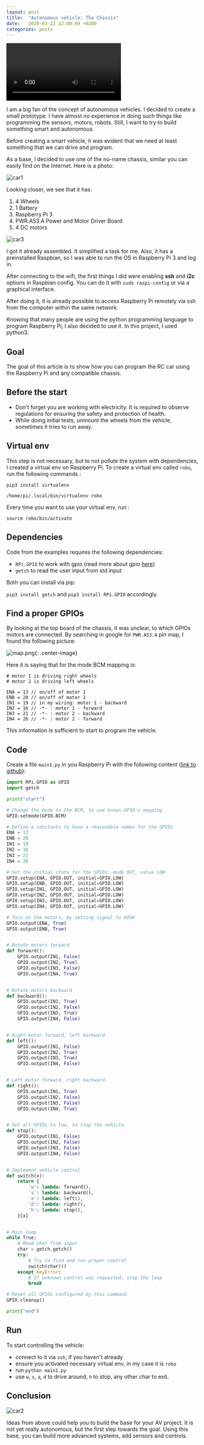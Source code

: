 ```yaml
---
layout: post
title:  "Autonomous vehicle: The Chassis"
date:   2020-03-22 12:00:09 +0200
categories: posts
---
```


<video controls="controls">
  <source src="/assets/video/1/theChassis.mp4" type="video/mp4">
</video>


I am a big fan of the concept of autonomous vehicles. I decided to create a small prototype. I have almost no experience in doing such things like programming the sensors, motors, robots. Still, I want to try to build something smart and autonomous.

Before creating a smart vehicle, it was evident that we need at least something that we can drive and program.

As a base, I decided to use one of the no-name chassis, similar you can easily find on the Internet. Here is a photo:

![car1](/assets/images/1/car_1.jpg)

Looking closer, we see that it has:

1. 4 Wheels
2. 1 Battery 
3. Raspberry Pi 3
4. PWR.A53.A Power and Motor Driver Board 
5. 4 DC motors

![car3](/assets/images/1/car_3.jpg)

I got it already assembled. It simplified a task for me. Also, it has a preinstalled Raspbian, so I was able to run the OS in Raspberry Pi 3 and log in.

After connecting to the wifi, the first things I did were enabling **ssh** and **i2c** options in Raspbian config. You can do it with `sudo raspi-config` or via a graphical interface. 

After doing it, it is already possible to access Raspberry Pi remotely via ssh from the computer within the same network.

Knowing that many people are using the python programming language to program Raspberry Pi, I also decided to use it. In this project, I used python3.

## Goal

The goal of this article is to show how you can program the RC car using the Raspberry Pi and any compatible chassis.

## Before the start 

- Don't forget you are working with electricity. It is required to observe regulations for ensuring the safety and protection of health.
- While doing initial tests, unmount the wheels from the vehicle, sometimes it tries to run away.

## Virtual env

This step is not necessary, but to not pollute the system with dependencies, I created a virtual env on Raspberry Pi. To create a virtual env called `robo`, run the following commands :

`pip3 install virtualenv` 

`/home/pi/.local/bin/virtualenv robo`

Every time you want to use your virtual env, run :

`source robo/bin/activate`

## Dependencies

Code from the examples requires the following dependencies:

- `RPi.GPIO` to work with gpio (read more about gpio [here](https://en.wikipedia.org/wiki/General-purpose_input/output))
- `getch` to read the user input from std input

Both you can install via pip:

`pip3 install getch` and `pip3 install RPi.GPIO` accordingly.

## Find a proper GPIOs

By looking at the top board of the chassis, it was unclear, to which GPIOs motors are connected. By searching in google for `PWR.A53.A` pin map, I found the following picture:

![map.png](/assets/images/1/map.png){: .center-image}

Here it is saying that for the mode BCM mapping is:

```
# motor 1 is driving right wheels
# motor 2 is driving left wheels

ENA = 13 // on/off of motor 1
ENB = 20 // on/off of motor 2
IN1 = 19 // in my wiring: motor 1 - backward
IN2 = 16 // -*- : motor 1 - forward
IN3 = 21 // -*- : motor 2 - backward
IN4 = 26 // -*- : motor 2 - forward
```

This information is sufficient to start to program the vehicle.

## Code

Create a file `main1.py` in you Raspberry Pi with the following content ([link to github](https://github.com/andriikushch/andriikushch.github.io/blob/master/assets/code/1/main1.py)):


```python
import RPi.GPIO as GPIO
import getch

print("start")

# Change the mode to the BCM, to use known GPIO's mapping
GPIO.setmode(GPIO.BCM)

# Define a constants to have a reasonable names for the GPIOs
ENA = 13
ENB = 20
IN1 = 19
IN2 = 16
IN3 = 21
IN4 = 26

# Set the initial state for the GPIOs: mode OUT, value LOW
GPIO.setup(ENA, GPIO.OUT, initial=GPIO.LOW)
GPIO.setup(ENB, GPIO.OUT, initial=GPIO.LOW)
GPIO.setup(IN1, GPIO.OUT, initial=GPIO.LOW)
GPIO.setup(IN2, GPIO.OUT, initial=GPIO.LOW)
GPIO.setup(IN3, GPIO.OUT, initial=GPIO.LOW)
GPIO.setup(IN4, GPIO.OUT, initial=GPIO.LOW)

# Turn on the motors, by setting signal to HIGH
GPIO.output(ENA, True)
GPIO.output(ENB, True)


# Rotate motors forward
def forward():
    GPIO.output(IN1, False)
    GPIO.output(IN2, True)
    GPIO.output(IN3, False)
    GPIO.output(IN4, True)


# Rotate motors backward
def backward():
    GPIO.output(IN1, True)
    GPIO.output(IN2, False)
    GPIO.output(IN3, True)
    GPIO.output(IN4, False)


# Right motor forward, left backward
def left():
    GPIO.output(IN1, False)
    GPIO.output(IN2, True)
    GPIO.output(IN3, True)
    GPIO.output(IN4, False)


# Left motor forward, right backward
def right():
    GPIO.output(IN1, True)
    GPIO.output(IN2, False)
    GPIO.output(IN3, False)
    GPIO.output(IN4, True)


# Set all GPIOs to low, to stop the vehicle
def stop():
    GPIO.output(IN1, False)
    GPIO.output(IN2, False)
    GPIO.output(IN3, False)
    GPIO.output(IN4, False)


# Implement vehicle control
def switch(x):
    return {
        'w': lambda: forward(),
        's': lambda: backward(),
        'a': lambda: left(),
        'd': lambda: right(),
        'h': lambda: stop(),
    }[x]


# Main loop
while True:
    # Read char from input
    char = getch.getch()
    try:
        # Try to find and run proper control
        switch(char)()
    except KeyError:
        # If unknown control was requested, stop the loop
        break

# Reset all GPIOs configured by this command
GPIO.cleanup()

print("end")
```

## Run

To start controlling the vehicle: 

- connect to it via `ssh`, if you haven't already 
- ensure you activated necessary virtual env, in my case it is `robo`
- run `python main1.py`
- use `w`, `s`, `a`, `d` to drive around, `h` to stop, any other char to exit.

## Conclusion

![car2](/assets/images/1/car_2.jpg)

Ideas from above could help you to build the base for your AV project. It is not yet really autonomous, but the first step towards the goal. Using this base, you can build more advanced systems, add sensors and controls.